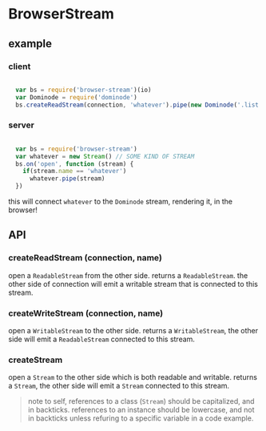 # BrowserStream

## example

### client 

``` js

  var bs = require('browser-stream')(io)
  var Dominode = require('dominode')
  bs.createReadStream(connection, 'whatever').pipe(new Dominode('.list', '<li id=item></li>'))

```

### server

``` js

  var bs = require('browser-stream')
  var whatever = new Stream() // SOME KIND OF STREAM
  bs.on('open', function (stream) {
    if(stream.name == 'whatever') 
      whatever.pipe(stream)
  })

```

this will connect `whatever` to the `Dominode` stream, rendering it, in the browser!

## API

### createReadStream (connection, name)

open a `ReadableStream` from the other side.
returns a `ReadableStream`.
the other side of connection will emit a writable stream that is connected to this stream.

### createWriteStream (connection, name)

open a `WritableStream` to the other side.
returns a `WritableStream`, the other side will emit a `ReadableStream` connected to this stream.

### createStream

open a `Stream` to the other side which is both readable and writable.
returns a `Stream`, the other side will emit a `Stream` connected to this stream.

> note to self, references to a class (`Stream`) should be capitalized, and in backticks.
> references to an instance should be lowercase, and not in backticks unless refuring to
> a specific variable in a code example.
